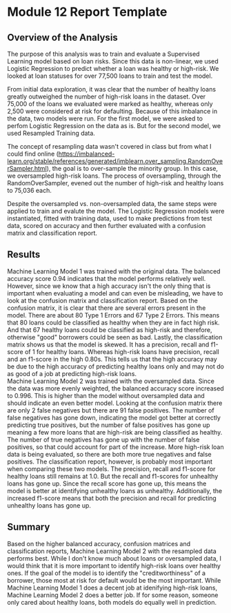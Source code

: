 # Module 12 Report Template

## Overview of the Analysis

The purpose of this analysis was to train and evaluate a Supervised Learning model based on loan risks. Since this data is non-linear, we used Logistic Regression to predict whether a loan was healthy or high-risk. We looked at loan statuses for over 77,500 loans to train and test the model. 

From initial data exploration, it was clear that the number of healthy loans greatly outweighed the number of high-risk loans in the dataset. Over 75,000 of the loans we evaluated were marked as healthy, whereas only 2,500 were considered at risk for defaulting. Because of this imbalance in the data, two models were run. For the first model, we were asked to perfom Logistic Regression on the data as is. But for the second model, we used Resampled Training data. 

The concept of resampling data wasn't covered in class but from what I could find online (https://imbalanced-learn.org/stable/references/generated/imblearn.over_sampling.RandomOverSampler.html), the goal is to over-sample the minority group. In this case, we oversampled high-risk loans. The process of oversampling, through the RandomOverSampler, evened out the number of high-risk and healthy loans to 75,036 each. 

Despite the oversampled vs. non-oversampled data, the same steps were applied to train and evalute the model. The Logistic Regression models were instantiated, fitted with training data, used to make predictions from test data, scored on accuracy and then further evaluated with a confusion matrix and classification report. 

## Results

Machine Learning Model 1 was trained with the original data. The balanced accuracy score 0.94 indicates that the model performs relatively well. However, since we know that a high accuracy isn't the only thing that is important when evaluating a model and can even be misleading, we have to look at the confusion matrix and classification report. Based on the confusion matrix, it is clear that there are several errors present in the model. There are about 80 Type 1 Errors and 67 Type 2 Errors. This means that 80 loans could be classified as healthy when they are in fact high risk. And that 67 healthy loans could be classified as high-risk and therefore, otherwise "good" borrowers could be seen as bad. Lastly, the classification matrix shows us that the model is skewed. It has a precision, recall and f1-score of 1 for healthy loans. Whereas high-risk loans have precision, recall and an f1-score in the high 0.80s. This tells us that the high accuracy may be due to the high accuracy of predicting healthy loans only and may not do as good of a job at predicting high-risk loans.  
Machine Learning Model 2 was trained with the oversampled data. Since the data was more evenly weighted, the balanced accuracy score increased to 0.996. This is higher than the model without oversampled data and should indicate an even better model. Looking at the confusion matrix there are only 2 false negatives but there are 91 false positives. The number of false negatives has gone down, indicating the model got better at correctly predicting true positives, but the number of false positives has gone up meaning a few more loans that are high-risk are being classified as healthy. The number of true negatives has gone up with the number of false positives, so that could account for part of the increase. More high-risk loan data is being evaluated, so there are both more true negatives and false positives. The classification report, however, is probably most important when comparing these two models. The precision, recall and f1-score for healthy loans still remains at 1.0. But the recall and f1-scores for unhealthy loans has gone up. Since the recall score has gone up, this means the model is better at identifying unhealthy loans as unhealthy. Additionally, the increased f1-score means that both the precision and recall for predicting unhealthy loans has gone up. 

## Summary

Based on the higher balanced accuracy, confusion matrices and classification reports, Machine Learning Model 2 with the resampled data performs best. While I don't know much about loans or oversampled data, I would think that it is more important to identify high-risk loans over healthy ones. If the goal of the model is to identify the "creditworthiness" of a borrower, those most at risk for default would be the most important. While Machine Learning Model 1 does a decent job at idenifying high-risk loans, Machine Learning Model 2 does a better job. If for some reason, someone only cared about healthy loans, both models do equally well in prediction. 